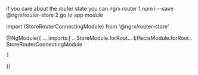 if you care about the router state you can ngrx router
1.npm i --save @ngrx/router-store
2.go to app module

import {StoreRouterConnectingModule} from '@ngrx/router-store'

@NgModule({
    ...
    imports:[
        ..
        StoreModule.forRoot...
        EffectsModule.forRoot..
        StoreRouterConnectingModule
    
    ]
})